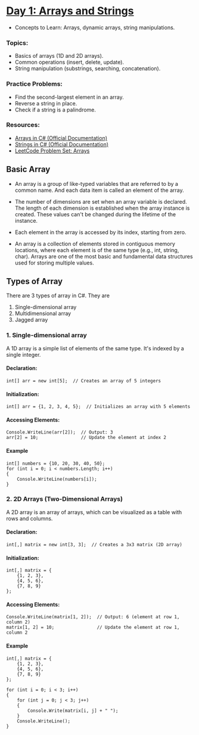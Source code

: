 # [Day 1: Arrays and Strings](https://docs.google.com/spreadsheets/d/1pViJo3jAgve8OB_qHbircFv4lW214_9edoSmc5Yq6RA/edit?gid=0#gid=0?target=_blank)
* Concepts to Learn: Arrays, dynamic arrays, string manipulations.
### Topics:
* Basics of arrays (1D and 2D arrays).
* Common operations (insert, delete, update).
* String manipulation (substrings, searching, concatenation).
### Practice Problems:
* Find the second-largest element in an array.
* Reverse a string in place.
* Check if a string is a palindrome.
### Resources:
* [Arrays in C# (Official Documentation)](https://learn.microsoft.com/en-us/dotnet/csharp/programming-guide/arrays/?target=_blank)
* [Strings in C# (Official Documentation)](https://learn.microsoft.com/en-us/dotnet/csharp/programming-guide/strings/?target=_blank)
* [LeetCode Problem Set: Arrays](https://leetcode.com/problem-list/array/?target=_blank)


## Basic Array
* An array is a group of like-typed variables that are referred to by a common name. And each data item is called an element of the array.

* The number of dimensions are set when an array variable is declared. The length of each dimension is established when the array instance is created. These values can't be changed during the lifetime of the instance.

* Each element in the array is accessed by its index, starting from zero.
* An array is a collection of elements stored in contiguous memory locations, where each element is of the same type (e.g., int, string, char). Arrays are one of the most basic and fundamental data structures used for storing multiple values.

## Types of Array
There are 3 types of array in C#. They are 

1. Single-dimensional array
2. Multidimensional array
3. Jagged array

### 1. Single-dimensional array
A 1D array is a simple list of elements of the same type. It's indexed by a single integer.

#### Declaration:
```
int[] arr = new int[5];  // Creates an array of 5 integers
```

#### Initialization:
```
int[] arr = {1, 2, 3, 4, 5};  // Initializes an array with 5 elements
```

#### Accessing Elements:
```
Console.WriteLine(arr[2]);  // Output: 3
arr[2] = 10;                // Update the element at index 2
```
#### Example
```
int[] numbers = {10, 20, 30, 40, 50};
for (int i = 0; i < numbers.Length; i++)
{
    Console.WriteLine(numbers[i]);
}

```

### 2. 2D Arrays (Two-Dimensional Arrays)
A 2D array is an array of arrays, which can be visualized as a table with rows and columns.

#### Declaration:
```
int[,] matrix = new int[3, 3];  // Creates a 3x3 matrix (2D array)

```

#### Initialization:
```
int[,] matrix = {
    {1, 2, 3},
    {4, 5, 6},
    {7, 8, 9}
};

```

#### Accessing Elements:
```
Console.WriteLine(matrix[1, 2]);  // Output: 6 (element at row 1, column 2)
matrix[1, 2] = 10;                // Update the element at row 1, column 2

```
#### Example
```
int[,] matrix = {
    {1, 2, 3},
    {4, 5, 6},
    {7, 8, 9}
};

for (int i = 0; i < 3; i++)
{
    for (int j = 0; j < 3; j++)
    {
        Console.Write(matrix[i, j] + " ");
    }
    Console.WriteLine();
}


```


